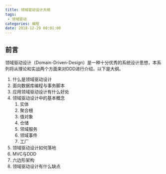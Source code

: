 ```yaml
---
title: 领域驱动设计大纲
tags: 
 - 领域驱动
categories: 编程
date: 2018-12-29 00:01:00
---
```


## 前言

领域驱动设计（Domain-Driven-Design）是一种十分优秀的系统设计思想，本系列将从理论和实战两个方面来对DDD进行介绍，以下是大纲。

1. 什么是领域驱动设计
2. 面向数据库编程与事务脚本
3. 应用领域驱动设计有什么好处
4. 领域驱动设计中的基本概念
   1. 实体
   2. 聚合根
   3. 值对象
   4. 仓储
   5. 领域服务
   6. 领域事件
   7. 工厂
5. 领域驱动设计如何落地
6. MVC与DDD
7. 六边形架构
8. 领域驱动设计有什么缺点